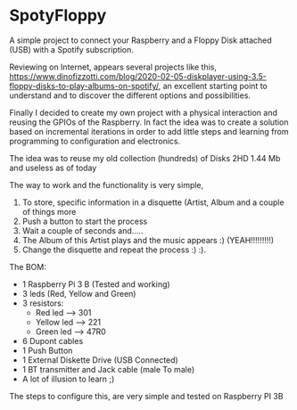 # SpotyFloppy
A simple project to connect your Raspberry and a Floppy Disk attached (USB) with a Spotify subscription.

Reviewing on Internet, appears several projects like this, https://www.dinofizzotti.com/blog/2020-02-05-diskplayer-using-3.5-floppy-disks-to-play-albums-on-spotify/, an excellent starting point to understand and to discover the different options and possibilities.

Finally I decided to create my own project with a physical interaction and reusing the GPIOs of the Raspberry.
In fact the idea was to create a solution based on incremental iterations in order to add little steps and learning from programming to configuration and electronics.

The idea was to reuse my old collection (hundreds) of Disks 2HD 1.44 Mb and useless as of today

The way to work and the functionality is very simple, 
 1. To store, specific information in a disquette (Artist, Album and a couple of things more
 2. Push a button to start the process
 3. Wait a couple of seconds and.....
 4. The Album of this Artist plays and the music appears :) (YEAH!!!!!!!!!)
 5. Change the disquette and repeat the process :) :).

    
The BOM:
 - 1 Raspberry Pi 3 B (Tested and working) 
 - 3 leds (Red, Yellow and Green) 
 - 3 resistors: 
	 - Red led --> 301 
	 - Yellow led --> 221 
	 - Green led --> 47R0 
 - 6 Dupont cables 
 - 1 Push Button 
 - 1 External Diskette Drive (USB Connected) 
 - 1 BT transmitter and Jack cable (male To male) 
 - A lot of illusion to learn ;)

The steps to configure this, are very simple and tested on Raspberry PI 3B
